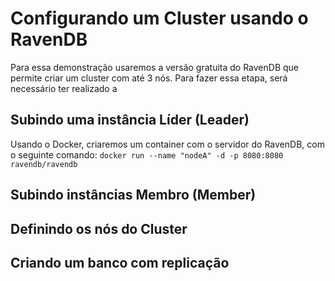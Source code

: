 # Configurando um Cluster usando o RavenDB
Para essa demonstração usaremos a versão gratuita do RavenDB que permite criar um cluster com até 3 nós. Para fazer essa etapa, será necessário ter realizado a 

## Subindo uma instância Líder (Leader)
Usando o Docker, criaremos um container com o servidor do RavenDB, com o seguinte comando:
 ``
docker run --name "nodeA" -d -p 8080:8080  ravendb/ravendb
 ``
 
## Subindo instâncias Membro (Member)

## Definindo os nós do Cluster

## Criando um banco com replicação
<!--stackedit_data:
eyJoaXN0b3J5IjpbMTc1NTczOTg2NCwtMTEyNTAzNjI2NiwtMj
Q4ODc4NDc1LDM0NjExNTgxOV19
-->
